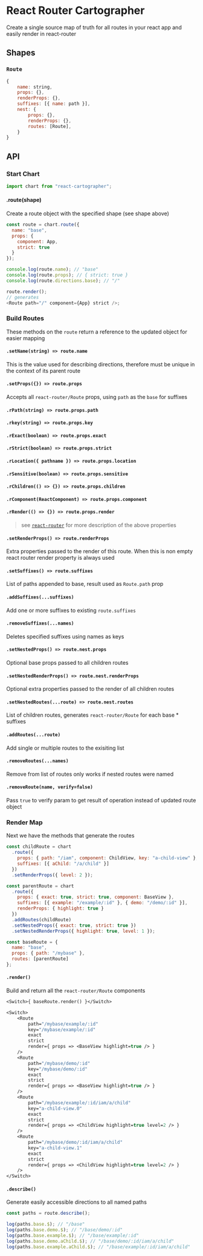 # React Router Cartographer

Create a single source map of truth for all routes in your react app and easily render in react-router

## Shapes

### `Route`

```js
{
    name: string,
    props: {},
    renderProps: {},
    suffixes: [{ name: path }],
    nest: {
        props: {},
        renderProps: {},
        routes: [Route],
    }
}
```

## API

### Start Chart

```js
import chart from "react-cartographer";
```

#### .route(shape)

Create a route object with the specified shape (see shape above)

```js
const route = chart.route({
  name: "base",
  props: {
    component: App,
    strict: true
  }
});

console.log(route.name); // "base"
console.log(route.props); // { strict: true }
console.log(route.directions.base); // "/"

route.render();
// generates
<Route path="/" component={App} strict />;
```

### Build Routes

These methods on the `route` return a reference to the updated object for easier mapping

#### `.setName(string) => route.name`

This is the value used for describing directions, therefore must be unique in the context of its parent route

#### `.setProps({}) => route.props`

Accepts all `react-router/Route` props, using `path` as the `base` for suffixes

#### `.rPath(string) => route.props.path`

#### `.rkey(string) => route.props.key`

#### `.rExact(boolean) => route.props.exact`

#### `.rStrict(boolean) => route.props.strict`

#### `.rLocation({ pathname }) => route.props.location`

#### `.rSensitive(boolean) => route.props.sensitive`

#### `.rChildren(() => {}) => route.props.children`

#### `.rComponent(ReactComponent) => route.props.component`

#### `.rRender(() => {}) => route.props.render`

> see [`react-router`](https://reacttraining.com/react-router/web/api/Route/component) for more description of the above properties

#### `.setRenderProps() => route.renderProps`

Extra properties passed to the render of this route. When this is non empty react router render property is always used

#### `.setSuffixes() => route.suffixes`

List of paths appended to base, result used as `Route.path` prop

#### `.addSuffixes(...suffixes)`

Add one or more suffixes to existing `route.suffixes`

#### `.removeSuffixes(...names)`

Deletes specified suffixes using names as keys

#### `.setNestedProps() => route.nest.props`

Optional base props passed to all children routes

#### `.setNestedRenderProps() => route.nest.renderProps`

Optional extra properties passed to the render of all children routes

#### `.setNestedRoutes(...route) => route.nest.routes`

List of children routes, generates `react-router/Route` for each base \* suffixes

#### `.addRoutes(...route)`

Add single or multiple routes to the exisiting list

#### `.removeRoutes(...names)`

Remove from list of routes only works if nested routes were named

#### `.removeRoute(name, verify=false)`

Pass `true` to verify param to get result of operation instead of updated route object

### Render Map

Next we have the methods that generate the routes

```js
const childRoute = chart
  .route({
    props: { path: "/iam", component: ChildView, key: "a-child-view" },
    suffixes: [{ aChild: "/a/child" }]
  })
  .setRenderProps({ level: 2 });

const parentRoute = chart
  .route({
    props: { exact: true, strict: true, component: BaseView },
    suffixes: [{ example: "/example/:id" }, { demo: "/demo/:id" }],
    renderProps: { highlight: true }
  })
  .addRoutes(childRoute)
  .setNestedProps({ exact: true, strict: true })
  .setNestedRenderProps({ highlight: true, level: 1 });

const baseRoute = {
  name: "base",
  props: { path: "/mybase" },
  routes: [parentRoute]
};
```

#### `.render()`

Build and return all the `react-router/Route` components

```ml
<Switch>{ baseRoute.render() }</Switch>
```

```ml
<Switch>
    <Route
        path="/mybase/example/:id"
        key="/mybase/example/:id"
        exact
        strict
        render={ props => <BaseView highlight=true /> }
    />
    <Route
        path="/mybase/demo/:id"
        key="/mybase/demo/:id"
        exact
        strict
        render={ props => <BaseView highlight=true /> }
    />
    <Route
        path="/mybase/example/:id/iam/a/child"
        key="a-child-view.0"
        exact
        strict
        render={ props => <ChildView highlight=true level=2 /> }
    />
    <Route
        path="/mybase/demo/:id/iam/a/child"
        key="a-child-view.1"
        exact
        strict
        render={ props => <ChildView highlight=true level=2 /> }
    />
</Switch>
```

#### `.describe()`

Generate easily accessible directions to all named paths

```js
const paths = route.describe();
```

```js
log(paths.base.$); // "/base"
log(paths.base.demo.$); // "/base/demo/:id"
log(paths.base.example.$); // "/base/example/:id"
log(paths.base.demo.aChild.$); // "/base/demo/:id/iam/a/child"
log(paths.base.example.aChild.$); // "/base/example/:id/iam/a/child"
```
